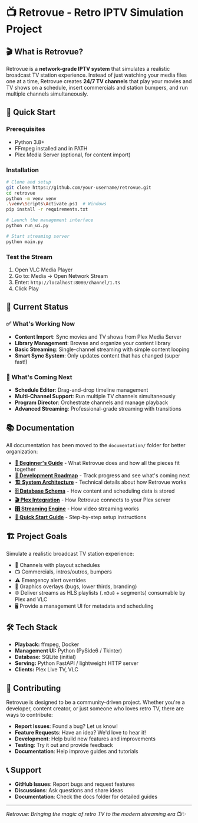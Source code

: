 # 📺 Retrovue - Retro IPTV Simulation Project

## 🎬 What is Retrovue?

Retrovue is a **network-grade IPTV system** that simulates a realistic broadcast TV station experience. Instead of just watching your media files one at a time, Retrovue creates **24/7 TV channels** that play your movies and TV shows on a schedule, insert commercials and station bumpers, and run multiple channels simultaneously.

## 🚀 Quick Start

### Prerequisites
- Python 3.8+
- FFmpeg installed and in PATH
- Plex Media Server (optional, for content import)

### Installation
```bash
# Clone and setup
git clone https://github.com/your-username/retrovue.git
cd retrovue
python -m venv venv
.\venv\Scripts\Activate.ps1  # Windows
pip install -r requirements.txt

# Launch the management interface
python run_ui.py

# Start streaming server
python main.py
```

### Test the Stream
1. Open VLC Media Player
2. Go to: Media → Open Network Stream
3. Enter: `http://localhost:8080/channel/1.ts`
4. Click Play

## 🎯 Current Status

### ✅ What's Working Now
- **Content Import**: Sync movies and TV shows from Plex Media Server
- **Library Management**: Browse and organize your content library
- **Basic Streaming**: Single-channel streaming with simple content looping
- **Smart Sync System**: Only updates content that has changed (super fast!)

### 🔄 What's Coming Next
- **Schedule Editor**: Drag-and-drop timeline management
- **Multi-Channel Support**: Run multiple TV channels simultaneously
- **Program Director**: Orchestrate channels and manage playback
- **Advanced Streaming**: Professional-grade streaming with transitions

## 📚 Documentation

All documentation has been moved to the `documentation/` folder for better organization:

- **[📖 Beginner's Guide](documentation/README.md)** - What Retrovue does and how all the pieces fit together
- **[🚦 Development Roadmap](documentation/development-roadmap.md)** - Track progress and see what's coming next
- **[🏗️ System Architecture](documentation/architecture.md)** - Technical details about how Retrovue works
- **[🗄️ Database Schema](documentation/database-schema.md)** - How content and scheduling data is stored
- **[🎬 Plex Integration](documentation/plex-integration.md)** - How Retrovue connects to your Plex server
- **[🎛️ Streaming Engine](documentation/streaming-engine.md)** - How video streaming works
- **[🚀 Quick Start Guide](documentation/quick-start.md)** - Step-by-step setup instructions

## 🏗️ Project Goals
Simulate a realistic broadcast TV station experience:
- 📡 Channels with playout schedules  
- 📺 Commercials, intros/outros, bumpers  
- ⚠️ Emergency alert overrides  
- 🎨 Graphics overlays (bugs, lower thirds, branding)  
- 🌐 Deliver streams as HLS playlists (`.m3u8` + segments) consumable by Plex and VLC  
- 🖥️ Provide a management UI for metadata and scheduling  

## 🛠️ Tech Stack

- **Playback:** ffmpeg, Docker  
- **Management UI:** Python (PySide6 / Tkinter)  
- **Database:** SQLite (initial)  
- **Serving:** Python FastAPI / lightweight HTTP server  
- **Clients:** Plex Live TV, VLC  

## 🤝 Contributing

Retrovue is designed to be a community-driven project. Whether you're a developer, content creator, or just someone who loves retro TV, there are ways to contribute:

- **Report Issues**: Found a bug? Let us know!
- **Feature Requests**: Have an idea? We'd love to hear it!
- **Development**: Help build new features and improvements
- **Testing**: Try it out and provide feedback
- **Documentation**: Help improve guides and tutorials

## 📞 Support

- **GitHub Issues**: Report bugs and request features
- **Discussions**: Ask questions and share ideas
- **Documentation**: Check the docs folder for detailed guides

---

*Retrovue: Bringing the magic of retro TV to the modern streaming era* 📺✨